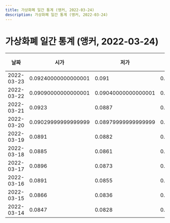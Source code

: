 ```yaml
---
title: 가상화폐 일간 통계 (앵커, 2022-03-24)
description: 가상화폐 일간 통계 (앵커, 2022-03-24)
---
```



가상화폐 일간 통계 (앵커, 2022-03-24)
===

|날짜|시가|저가|고가|종가|비고|
|--|--|--|--|--|--|
|2022-03-23|0.09240000000000001|0.091|0.09309999999999999|0.0927|    |
|2022-03-22|0.09090000000000001|0.09040000000000001|0.0938|0.09240000000000001|    |
|2022-03-21|0.0923|0.0887|0.0923|0.09079999999999999|    |
|2022-03-20|0.09029999999999999|0.08979999999999999|0.09540000000000001|0.0922|    |
|2022-03-19|0.0891|0.0882|0.0928|0.09029999999999999|    |
|2022-03-18|0.0885|0.0861|0.0892|0.089|    |
|2022-03-17|0.0896|0.0873|0.0902|0.0884|    |
|2022-03-16|0.0891|0.0855|0.0902|0.0896|    |
|2022-03-15|0.0866|0.0836|0.093|0.0891|    |
|2022-03-14|0.0847|0.0828|0.0869|0.0864|    |
